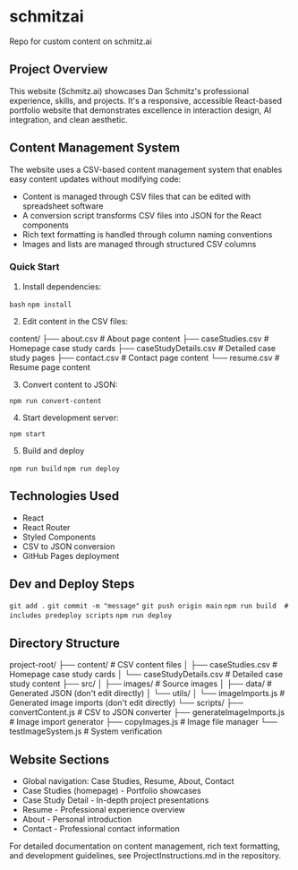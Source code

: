 # schmitzai
Repo for custom content on schmitz.ai

## Project Overview
This website (Schmitz.ai) showcases Dan Schmitz's professional experience, skills, and projects. It's a responsive, accessible React-based portfolio website that demonstrates excellence in interaction design, AI integration, and clean aesthetic.

## Content Management System
The website uses a CSV-based content management system that enables easy content updates without modifying code:

- Content is managed through CSV files that can be edited with spreadsheet software
- A conversion script transforms CSV files into JSON for the React components
- Rich text formatting is handled through column naming conventions
- Images and lists are managed through structured CSV columns

### Quick Start

1. Install dependencies:

`bash`
`npm install`

2. Edit content in the CSV files:

content/
  ├── about.csv          # About page content
  ├── caseStudies.csv    # Homepage case study cards
  ├── caseStudyDetails.csv # Detailed case study pages
  ├── contact.csv        # Contact page content
  └── resume.csv         # Resume page content

3. Convert content to JSON:

`npm run convert-content`

4. Start development server:

`npm start`

5. Build and deploy

`npm run build`
`npm run deploy`

## Technologies Used

- React
- React Router
- Styled Components
- CSV to JSON conversion
- GitHub Pages deployment

## Dev and Deploy Steps

`git add .`
`git commit -m "message"`
`git push origin main`
`npm run build  # includes predeploy scripts`
`npm run deploy`

## Directory Structure

project-root/
├── content/                     # CSV content files
│   ├── caseStudies.csv         # Homepage case study cards
│   └── caseStudyDetails.csv    # Detailed case study content
├── src/
│   ├── images/                 # Source images
│   ├── data/                   # Generated JSON (don't edit directly)
│   └── utils/
│       └── imageImports.js     # Generated image imports (don't edit directly)
└── scripts/
├── convertContent.js       # CSV to JSON converter
├── generateImageImports.js # Image import generator
├── copyImages.js          # Image file manager
└── testImageSystem.js     # System verification

## Website Sections
- Global navigation: Case Studies, Resume, About, Contact
- Case Studies (homepage) - Portfolio showcases
- Case Study Detail - In-depth project presentations
- Resume - Professional experience overview
- About - Personal introduction
- Contact - Professional contact information

For detailed documentation on content management, rich text formatting, and development guidelines, see ProjectInstructions.md in the repository.